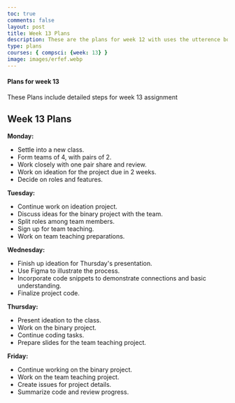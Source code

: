 ```yaml
---
toc: true
comments: false
layout: post
title: Week 13 Plans
description: These are the plans for week 12 with uses the utterence bot
type: plans
courses: { compsci: {week: 13} }
image: images/erfef.webp
---
```



#### Plans for week 13
These Plans include detailed steps for week 13 assignment

## Week 13 Plans

**Monday:**
- Settle into a new class.
- Form teams of 4, with pairs of 2.
- Work closely with one pair share and review.
- Work on ideation for the project due in 2 weeks.
- Decide on roles and features.

**Tuesday:**
- Continue work on ideation project.
- Discuss ideas for the binary project with the team.
- Split roles among team members.
- Sign up for team teaching.
- Work on team teaching preparations.

**Wednesday:**
- Finish up ideation for Thursday's presentation.
- Use Figma to illustrate the process.
- Incorporate code snippets to demonstrate connections and basic understanding.
- Finalize project code.

**Thursday:**
- Present ideation to the class.
- Work on the binary project.
- Continue coding tasks.
- Prepare slides for the team teaching project.

**Friday:**
- Continue working on the binary project.
- Work on the team teaching project.
- Create issues for project details.
- Summarize code and review progress.
